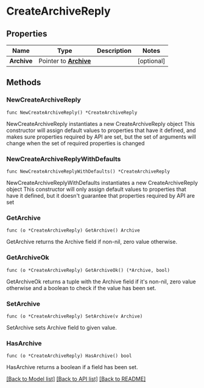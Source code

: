 # CreateArchiveReply

## Properties

Name | Type | Description | Notes
------------ | ------------- | ------------- | -------------
**Archive** | Pointer to [**Archive**](Archive.md) |  | [optional] 

## Methods

### NewCreateArchiveReply

`func NewCreateArchiveReply() *CreateArchiveReply`

NewCreateArchiveReply instantiates a new CreateArchiveReply object
This constructor will assign default values to properties that have it defined,
and makes sure properties required by API are set, but the set of arguments
will change when the set of required properties is changed

### NewCreateArchiveReplyWithDefaults

`func NewCreateArchiveReplyWithDefaults() *CreateArchiveReply`

NewCreateArchiveReplyWithDefaults instantiates a new CreateArchiveReply object
This constructor will only assign default values to properties that have it defined,
but it doesn't guarantee that properties required by API are set

### GetArchive

`func (o *CreateArchiveReply) GetArchive() Archive`

GetArchive returns the Archive field if non-nil, zero value otherwise.

### GetArchiveOk

`func (o *CreateArchiveReply) GetArchiveOk() (*Archive, bool)`

GetArchiveOk returns a tuple with the Archive field if it's non-nil, zero value otherwise
and a boolean to check if the value has been set.

### SetArchive

`func (o *CreateArchiveReply) SetArchive(v Archive)`

SetArchive sets Archive field to given value.

### HasArchive

`func (o *CreateArchiveReply) HasArchive() bool`

HasArchive returns a boolean if a field has been set.


[[Back to Model list]](../README.md#documentation-for-models) [[Back to API list]](../README.md#documentation-for-api-endpoints) [[Back to README]](../README.md)


